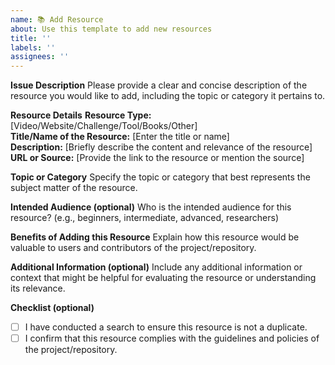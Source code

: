 ```yaml
---
name: 📚 Add Resource
about: Use this template to add new resources
title: ''
labels: ''
assignees: ''
---
```


**Issue Description**
Please provide a clear and concise description of the resource you would like to add, including the topic or category it pertains to.

**Resource Details**
**Resource Type:** [Video/Website/Challenge/Tool/Books/Other]  
**Title/Name of the Resource:** [Enter the title or name]  
**Description:** [Briefly describe the content and relevance of the resource]  
**URL or Source:** [Provide the link to the resource or mention the source]

**Topic or Category**
Specify the topic or category that best represents the subject matter of the resource.

**Intended Audience (optional)**
Who is the intended audience for this resource? (e.g., beginners, intermediate, advanced, researchers)

**Benefits of Adding this Resource**
Explain how this resource would be valuable to users and contributors of the project/repository.

**Additional Information (optional)**
Include any additional information or context that might be helpful for evaluating the resource or understanding its relevance.

<!-- Leave the checkbox as [ ] for incomplete tasks and mark it as [x] for completed tasks. -->
**Checklist (optional)**
- [ ] I have conducted a search to ensure this resource is not a duplicate.
- [ ] I confirm that this resource complies with the guidelines and policies of the project/repository.
